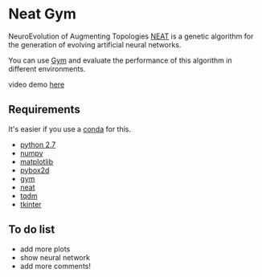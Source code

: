 
# Neat Gym

NeuroEvolution of Augmenting Topologies [NEAT](http://nn.cs.utexas.edu/downloads/papers/stanley.ec02.pdf) is a genetic algorithm for the generation of evolving artificial neural networks. 

You can use [Gym](https://gym.openai.com/docs/) and  evaluate the performance of this algorithm in different environments.

video demo [here](https://labcomp.cl/~sborquez/)

## Requirements

It's easier if you use a [conda](https://www.anaconda.com/download/) for this.

+ [python 2.7](https://www.python.org/download/releases/2.7.2/)
+ [numpy](https://www.scipy.org/install.html)
+ [matplotlib](https://www.scipy.org/install.html)
+ [pybox2d](https://github.com/pybox2d/pybox2d)
+ [gym](https://gym.openai.com/docs/#installation)
+ [neat](http://neat-python.readthedocs.io/en/latest/installation.html)
+ [tqdm](https://github.com/tqdm/tqdm)
+ [tkinter](https://docs.python.org/2/library/tkinter.html)


## To do list
+ add more plots
+ show neural network
+ add more comments!
